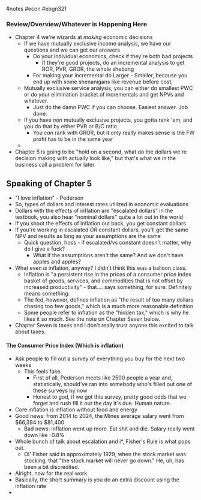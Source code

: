 #notes #econ #ebgn321

### Review/Overview/Whatever is Happening Here
- Chapter 4 we're wizards at *making* economic decisions
	- If we have mutually exclusive income analysis, we have our questions and we can get our answers
		- Do your individual economics, check if they're both bad projects
			- If they're good projects, do an incremental analysis to get ROR, PVR, GROR, the whole shebang
		- For making your incremental do Larger - Smaller, because you end up with some shenanigans like revenue before cost, 
	- Mutually exclusive service analysis, you can either do smallest PWC or do your elimination bracket of incrementals and get NPVs and whatever.
		- Just do the damn PWC if you can choose. Easiest answer. Job done.
	- If you have *non* mutually exclusive projects, you gotta rank 'em, and you do that by either PVR or B/C ratio
		- You *can* rank with GROR, but it only really makes sense is the FW profit has to be in the same year
	- 
- Chapter 5 is going to be "hold on a second, what do the dollars we're decision making with actually look like," but that's what we in the business call a problem for later

## Speaking of Chapter 5
- "I love inflation" - Pederson
- So, types of dollars and interest rates utilized in economic evaluations
- Dollars with the effects of inflation are "escalated dollars" in the textbook, you also hear "nominal dollars" quite a lot out in the world
- If you shoot the effects of inflation out back, you get constant dollars
- If you're working in escalated *OR* constant dollars, you'll get the same NPV and results as long as your assumptions are the same
	- Quick question, hoss - if escalated/vs constant doesn't matter, why do I give a fuck?
		- What if the assumptions aren't the same? And we don't have apples and apples?
- What even *is* inflation, anyway? I didn't think this was a balloon class.
	- Inflation is "a persistent rise in the prices of a consumer price index basket of goods, services, and commodities that is not offset by increased productivity" - that.... says something, for sure. Definitely means something.
	- The fed, however, defines inflation as "the result of too many dollars chasing too few goods," which is a much more reasonable definition 
	- Some people refer to inflation as the "hidden tax," which is why he likes it so much. See the note on Chapter Seven below.
- Chapter Seven is taxes and I don't really trust anyone this excited to talk about taxes.
#### The Consumer Price Index (Which is inflation)
- Ask people to fill out a survey of everything you buy for the next two weeks
	- This feels fake.
		- First of all, Pederson meets like 2500 people a year and, statistically, should've ran into somebody who's filled out one of these surveys by now
		- Honest to god, if we got this survey, pretty good odds that we forget and rush fill it out the day it's due. Human nature.
- Core inflation is inflation without food and energy
- Good news: from 2014 to 2024, the Mines average salary went from $66,394 to $81,400
	- Bad news: inflation went up more. Eat shit and die. Salary really went down like -0.8% 
- Whole bunch of talk about escalation and i*, Fisher's Rule is what pops out.
	- Ol' Fisher said in approximately 1929, when the stock market was stocking, that "the stock market will never go down." He, uh, has been a bit discredited.
- Alright, now for the real work
- Basically, the short summary is you do an extra discount using the inflation rate
- 